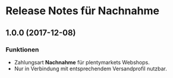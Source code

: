 # Release Notes für Nachnahme

## 1.0.0 (2017-12-08)

### Funktionen

- Zahlungsart **Nachnahme** für plentymarkets Webshops.
- Nur in Verbindung mit entsprechendem Versandprofil nutzbar.